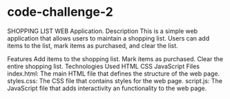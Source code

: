 # code-challenge-2
SHOPPING LIST WEB Application.
Description
This is a simple web application that allows users to maintain a shopping list. Users can add items to the list, mark items as purchased, and clear the list.

Features
Add items to the shopping list.
Mark items as purchased.
Clear the entire shopping list.
Technologies Used
HTML
CSS
JavaScript
Files
index.html: The main HTML file that defines the structure of the web page.
styles.css: The CSS file that contains styles for the web page.
script.js: The JavaScript file that adds interactivity an functionality  to the web page.